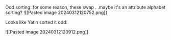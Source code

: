 Odd sorting: for some reason, these swap . .maybe it's an attribute alphabet sorting?
![[Pasted image 20240312120752.png]]

Looks like Yatin sorted it odd:

![[Pasted image 20240312120912.png]]